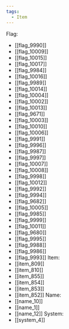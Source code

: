 ```yaml
---
tags:
  - Item
---
```

Flag:
- [[flag_9990]]
- [[flag_10009]]
- [[flag_10015]]
- [[flag_10017]]
- [[flag_9984]]
- [[flag_10016]]
- [[flag_9989]]
- [[flag_10014]]
- [[flag_10004]]
- [[flag_10002]]
- [[flag_10013]]
- [[flag_9671]]
- [[flag_10003]]
- [[flag_10010]]
- [[flag_10006]]
- [[flag_9991]]
- [[flag_9996]]
- [[flag_9987]]
- [[flag_9997]]
- [[flag_10007]]
- [[flag_10008]]
- [[flag_9998]]
- [[flag_10012]]
- [[flag_9992]]
- [[flag_9994]]
- [[flag_9682]]
- [[flag_10005]]
- [[flag_9985]]
- [[flag_9999]]
- [[flag_10011]]
- [[flag_9680]]
- [[flag_9995]]
- [[flag_9988]]
- [[flag_9986]]
- [[flag_9993]]
Item:
- [[item_809]]
- [[item_810]]
- [[item_855]]
- [[item_854]]
- [[item_853]]
- [[item_852]]
Name:
- [[name_10]]
- [[name_1]]
- [[name_12]]
System:
- [[system_4]]
